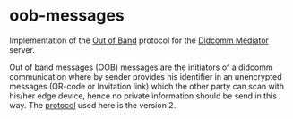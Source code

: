 # oob-messages

Implementation of the [Out of Band](https://didcomm.org/out-of-band/2.0/invitation) protocol for the [Didcomm Mediator](https://github.com/adorsys/didcomm-mediator-rs/) server.

Out of band messages (OOB) messages are the initiators of a didcomm communication where by sender provides his identifier in an unencrypted messages (QR-code or Invitation link) which the other party can scan with his/her edge device, hence no private information should be send in this way. The [protocol](https://didcomm.org/out-of-band/2.0/invitation) used here is the version 2.
